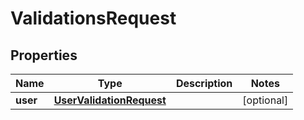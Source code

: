 
# ValidationsRequest

## Properties
Name | Type | Description | Notes
------------ | ------------- | ------------- | -------------
**user** | [**UserValidationRequest**](UserValidationRequest.md) |  |  [optional]



